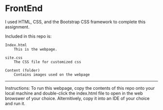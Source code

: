 # FrontEnd

I used HTML, CSS, and the Bootstrap CSS framework to complete this assignment. 

Included in this repo is:
    
    Index.html
        This is the webpage.

    site.css
        The CSS file for customized css
    
    Content (folder)
        Contains images used on the webpage
---------------
Instructions:
  To run this webpage, copy the contents of this repo onto your local machine and double-click the index.html file 
  to open in the web browswer of your choice. Alternitively, copy it into an IDE of your choice and run it.
